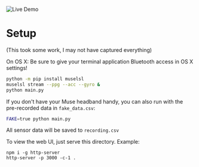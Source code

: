 ![Live Demo](live-monitor.gif)

# Setup
(This took some work, I may not have captured everything)

On OS X: Be sure to give your terminal application Bluetooth access in OS X settings!

```bash
python -m pip install muselsl
muselsl stream --ppg --acc --gyro &
python main.py
```

If you don't have your Muse headband handy, you can also run with the pre-recorded data in `fake_data.csv`:
```bash
FAKE=true python main.py
```

All sensor data will be saved to `recording.csv`

To view the web UI, just serve this directory. Example:
```
npm i -g http-server
http-server -p 3000 -c-1 .
```
